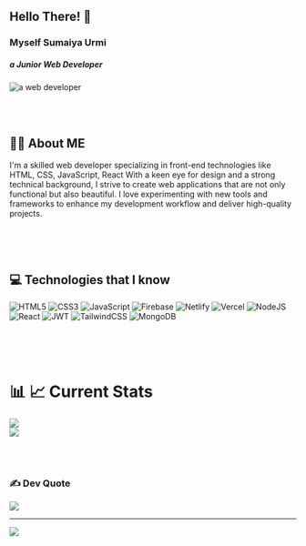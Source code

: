 ## Hello There! 👋
 ### Myself Sumaiya Urmi
##### a Junior Web Developer
![a web developer](https://i.postimg.cc/mkRthBwB/1.png)

<br/>
<br/>

## 👩‍🎓 About ME

 I'm a skilled web developer specializing in front-end technologies like HTML, CSS, JavaScript, React With a keen eye for design and a strong technical background, I strive to create web applications that are not only functional but also beautiful. I love experimenting with new tools and frameworks to enhance my development workflow and deliver high-quality projects.

<br/>
<br/>
<br/>


## 💻 Technologies that I know

![HTML5](https://img.shields.io/badge/html5-%23E34F26.svg?style=for-the-badge&logo=html5&logoColor=white) ![CSS3](https://img.shields.io/badge/css3-%231572B6.svg?style=for-the-badge&logo=css3&logoColor=white) ![JavaScript](https://img.shields.io/badge/javascript-%23323330.svg?style=for-the-badge&logo=javascript&logoColor=%23F7DF1E) ![Firebase](https://img.shields.io/badge/firebase-%23039BE5.svg?style=for-the-badge&logo=firebase) ![Netlify](https://img.shields.io/badge/netlify-%23000000.svg?style=for-the-badge&logo=netlify&logoColor=#00C7B7) ![Vercel](https://img.shields.io/badge/vercel-%23000000.svg?style=for-the-badge&logo=vercel&logoColor=white) ![NodeJS](https://img.shields.io/badge/node.js-6DA55F?style=for-the-badge&logo=node.js&logoColor=white) ![React](https://img.shields.io/badge/react-%2320232a.svg?style=for-the-badge&logo=react&logoColor=%2361DAFB) ![JWT](https://img.shields.io/badge/JWT-black?style=for-the-badge&logo=JSON%20web%20tokens) ![TailwindCSS](https://img.shields.io/badge/tailwindcss-%2338B2AC.svg?style=for-the-badge&logo=tailwind-css&logoColor=white) ![MongoDB](https://img.shields.io/badge/MongoDB-%234ea94b.svg?style=for-the-badge&logo=mongodb&logoColor=white)


<br/>
<br/>
<br/>


# 📊 📈 Current Stats
![](https://github-readme-streak-stats.herokuapp.com/?user=sumaiyaurmi&theme=blue_navy&hide_border=false)
<br/>
           ![](https://github-readme-stats.vercel.app/api/top-langs/?username=sumaiyaurmi&theme=blue_navy&hide_border=false&include_all_commits=false&count_private=false&layout=compact)


<br/>
<br/>





### ✍️ Dev Quote
![](https://quotes-github-readme.vercel.app/api?type=horizontal&theme=radical)

---
[![](https://visitcount.itsvg.in/api?id=sumaiyaurmi&icon=0&color=0)](https://visitcount.itsvg.in)

